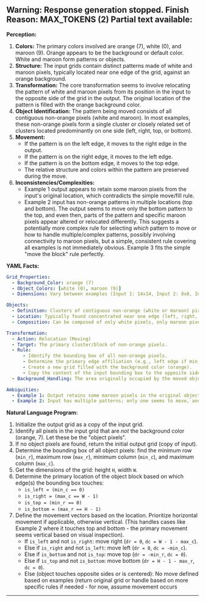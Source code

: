 Warning: Response generation stopped. Finish Reason: MAX_TOKENS (2)
Partial text available:
---
**Perception:**

1.  **Colors:** The primary colors involved are orange (7), white (0), and maroon (9). Orange appears to be the background or default color. White and maroon form patterns or objects.
2.  **Structure:** The input grids contain distinct patterns made of white and maroon pixels, typically located near one edge of the grid, against an orange background.
3.  **Transformation:** The core transformation seems to involve relocating the pattern of white and maroon pixels from its position in the input to the opposite side of the grid in the output. The original location of the pattern is filled with the orange background color.
4.  **Object Identification:** The pattern being moved consists of all contiguous non-orange pixels (white and maroon). In most examples, these non-orange pixels form a single cluster or closely related set of clusters located predominantly on one side (left, right, top, or bottom).
5.  **Movement:**
    *   If the pattern is on the left edge, it moves to the right edge in the output.
    *   If the pattern is on the right edge, it moves to the left edge.
    *   If the pattern is on the bottom edge, it moves to the top edge.
    *   The relative structure and colors within the pattern are preserved during the move.
6.  **Inconsistencies/Complexities:**
    *   Example 1 output appears to retain some maroon pixels from the input's original location, which contradicts the simple move/fill rule.
    *   Example 2 input has non-orange patterns in multiple locations (top and bottom). The output seems to move only the bottom pattern to the top, and even then, parts of the pattern and specific maroon pixels appear altered or relocated differently. This suggests a potentially more complex rule for selecting *which* pattern to move or how to handle multiple/complex patterns, possibly involving connectivity to maroon pixels, but a simple, consistent rule covering all examples is not immediately obvious. Example 3 fits the simple "move the block" rule perfectly.

**YAML Facts:**


```yaml
Grid_Properties:
  - Background_Color: orange (7)
  - Object_Colors: [white (0), maroon (9)]
  - Dimensions: Vary between examples (Input 1: 14x14, Input 2: 8x8, Input 3: 16x16)

Objects:
  - Definition: Clusters of contiguous non-orange (white or maroon) pixels. Orthogonal adjacency likely defines contiguity.
  - Location: Typically found concentrated near one edge (left, right, bottom) of the input grid.
  - Composition: Can be composed of only white pixels, only maroon pixels, or a combination of both.

Transformation:
  - Action: Relocation (Moving)
  - Target: The primary cluster/block of non-orange pixels.
  - Rule:
      - Identify the bounding box of all non-orange pixels.
      - Determine the primary edge affiliation (e.g., left edge if min_col=0 and max_col < width-1).
      - Create a new grid filled with the background color (orange).
      - Copy the content of the input bounding box to the opposite side of the output grid, aligned with that edge, preserving the internal structure.
  - Background_Handling: The area originally occupied by the moved object in the input grid becomes the background color (orange) in the output grid.

Ambiguities:
  - Example 1: Output retains some maroon pixels in the original object location.
  - Example 2: Input has multiple patterns; only one seems to move, and its transformation/placement in the output isn't a simple shift (part of it is missing, one maroon pixel seems independently placed). Suggests rules might depend on pattern complexity, presence of maroon, or handling of multiple separate patterns.
```


**Natural Language Program:**

1.  Initialize the output grid as a copy of the input grid.
2.  Identify all pixels in the input grid that are *not* the background color (orange, 7). Let these be the "object pixels".
3.  If no object pixels are found, return the initial output grid (copy of input).
4.  Determine the bounding box of all object pixels: find the minimum row (`min_r`), maximum row (`max_r`), minimum column (`min_c`), and maximum column (`max_c`).
5.  Get the dimensions of the grid: height `H`, width `W`.
6.  Determine the primary location of the object block based on which edge(s) the bounding box touches:
    *   `is_left = (min_c == 0)`
    *   `is_right = (max_c == W - 1)`
    *   `is_top = (min_r == 0)`
    *   `is_bottom = (max_r == H - 1)`
7.  Define the movement vectors based on the location. Prioritize horizontal movement if applicable, otherwise vertical. (This handles cases like Example 2 where it touches top and bottom - the primary movement seems vertical based on visual inspection).
    *   If `is_left` and not `is_right`: move right (`dr = 0`, `dc = W - 1 - max_c`).
    *   Else if `is_right` and not `is_left`: move left (`dr = 0`, `dc = -min_c`).
    *   Else if `is_bottom` and not `is_top`: move top (`dr = -min_r`, `dc = 0`).
    *   Else if `is_top` and not `is_bottom`: move bottom (`dr = H - 1 - max_r`, `dc = 0`).
    *   Else (object touches opposite sides or is centered): No move defined based on examples (return original grid or handle based on more specific rules if needed - for now, assume movement occurs
---
